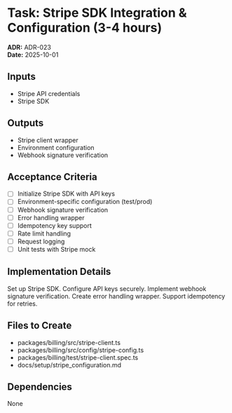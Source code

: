# Task: Stripe SDK Integration & Configuration (3-4 hours)
**ADR:** ADR-023  
**Date:** 2025-10-01

## Inputs
- Stripe API credentials
- Stripe SDK

## Outputs
- Stripe client wrapper
- Environment configuration
- Webhook signature verification

## Acceptance Criteria
- [ ] Initialize Stripe SDK with API keys
- [ ] Environment-specific configuration (test/prod)
- [ ] Webhook signature verification
- [ ] Error handling wrapper
- [ ] Idempotency key support
- [ ] Rate limit handling
- [ ] Request logging
- [ ] Unit tests with Stripe mock

## Implementation Details
Set up Stripe SDK. Configure API keys securely. Implement webhook signature verification. Create error handling wrapper. Support idempotency for retries.

## Files to Create
- packages/billing/src/stripe-client.ts
- packages/billing/src/config/stripe-config.ts
- packages/billing/test/stripe-client.spec.ts
- docs/setup/stripe_configuration.md

## Dependencies
None